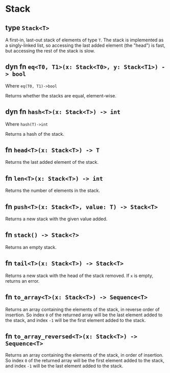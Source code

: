 # Stack

## type `Stack<T>`

A first-in, last-out stack of elements of type `T`. The stack is implemented as a singly-linked list, so accessing the last added element (the "head") is fast, but accessing the rest of the stack is slow.

## dyn fn `eq<T0, T1>(x: Stack<T0>, y: Stack<T1>) -> bool`
Where `eq(T0, T1)->bool`

Returns whether the stacks are equal, element-wise.

## dyn fn `hash<T>(x: Stack<T>) -> int`
Where `hash(T)->int`

Returns a hash of the stack.

## fn `head<T>(x: Stack<T>) -> T`

Returns the last added element of the stack.

## fn `len<T>(x: Stack<T>) -> int`

Returns the number of elements in the stack.

## fn `push<T>(x: Stack<T>, value: T) -> Stack<T>`

Returns a new stack with the given value added.

## fn `stack() -> Stack<?>`

Returns an empty stack.

## fn `tail<T>(x: Stack<T>) -> Stack<T>`

Returns a new stack with the head of the stack removed. If `x` is empty, returns an error.

## fn `to_array<T>(x: Stack<T>) -> Sequence<T>`

Returns an array containing the elements of the stack, in reverse order of insertion. So index `0` of the returned array will be the last element added to the stack, and index `-1` will be the first element added to the stack.

## fn `to_array_reversed<T>(x: Stack<T>) -> Sequence<T>`

Returns an array containing the elements of the stack, in order of insertion. So index `0` of the returned array will be the first element added to the stack, and index `-1` will be the last element added to the stack.